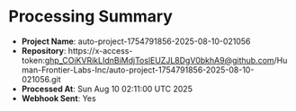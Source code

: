 # Processing Summary

- **Project Name**: auto-project-1754791856-2025-08-10-021056
- **Repository**: https://x-access-token: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@github.com/Human-Frontier-Labs-Inc/auto-project-1754791856-2025-08-10-021056.git
- **Processed At**: Sun Aug 10 02:11:00 UTC 2025
- **Webhook Sent**: Yes
